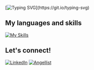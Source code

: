 [![Typing SVG](https://readme-typing-svg.demolab.com?font=Open+Sans&weight=600&size=26&duration=3000&pause=1000&color=15A3F7&width=435&lines=Hello+World!+I'm+James+Lee;Full+Stack+Software+Engineer+in+LA;Checkout+my+projects+below!)](https://git.io/typing-svg)

## My languages and skills

[![My Skills](https://skillicons.dev/icons?i=js,py,nodejs,react,redux,express,flask,postgres,sqlite,html,css,heroku,github,vscode)](https://skillicons.dev)

## Let's connect!

[![LinkedIn](https://img.shields.io/badge/linkedin-%230077B5.svg?style=for-the-badge&logo=linkedin&logoColor=white)](https://www.linkedin.com/in/jameswonlee/)
[![Angellist](https://img.shields.io/badge/AngelList-%23D4D4D4.svg?style=for-the-badge&logo=AngelList&logoColor=black)](https://angel.co/u/james-lee-217)


<!--
**jameswonlee/jameswonlee** is a ✨ _special_ ✨ repository because its `README.md` (this file) appears on your GitHub profile.

Here are some ideas to get you started:

- 🔭 I’m currently working on ...
- 🌱 I’m currently learning ...
- 👯 I’m looking to collaborate on ...
- 🤔 I’m looking for help with ...
- 💬 Ask me about ...
- 📫 How to reach me: ...
- 😄 Pronouns: ...
- ⚡ Fun fact: ...
-->
